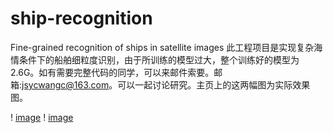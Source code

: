 # ship-recognition
Fine-grained recognition of ships in satellite images
此工程项目是实现复杂海情条件下的船舶细粒度识别，由于所训练的模型过大，整个训练好的模型为2.6G。如有需要完整代码的同学，可以来邮件索要。邮箱:jsycwangc@163.com。可以一起讨论研究。主页上的这两幅图为实际效果图。

!                 [image](https://github.com/Johncheng1/ship-recognition/raw/master/output/121.png)
!                 [image](https://github.com/Johncheng1/ship-recognition/blob/master/output/123.jpg)

